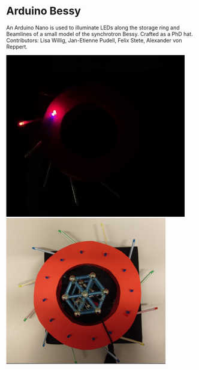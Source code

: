 # Arduino Bessy

An Arduino Nano is used to illuminate LEDs along the storage ring and Beamlines of a small model of the synchrotron Bessy. Crafted as a PhD hat. Contributors: Lisa Willig, Jan-Etienne Pudell, Felix Stete, Alexander von Reppert.

![Bessy Model on PhD Hat](BessyBeam.gif)  <img src="PhD_Hat.png" width="425"/> 
